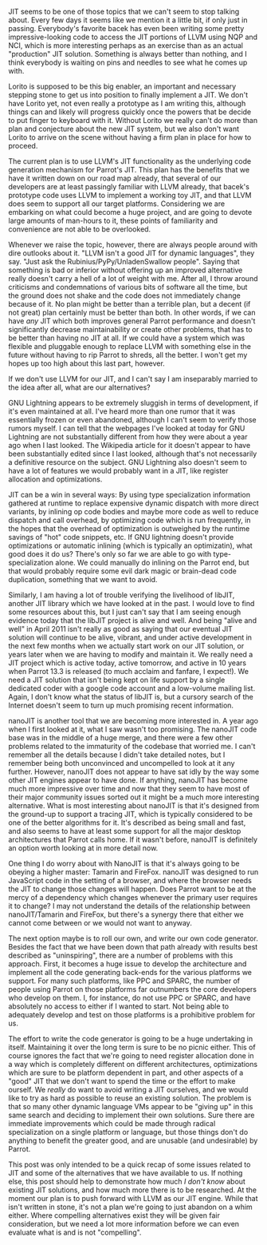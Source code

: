JIT seems to be one of those topics that we can't seem to stop talking about.
Every few days it seems like we mention it a little bit, if only just in
passing. Everybody's favorite bacek has even been writing some pretty
impressive-looking code to access the JIT portions of LLVM using NQP and NCI,
which is more interesting perhaps as an exercise than as an actual
"production" JIT solution. Something is always better than nothing, and I
think everybody is waiting on pins and needles to see what he comes up with.

Lorito is supposed to be this big enabler, an important and necessary stepping
stone to get us into position to finally implement a JIT. We don't have Lorito
yet, not even really a prototype as I am writing this, although things can and
likely will progress quickly once the powers that be decide to put finger to
keyboard with it. Without Lorito we really can't do more than plan and
conjecture about the new JIT system, but we also don't want Lorito to arrive
on the scene without having a firm plan in place for how to proceed.

The current plan is to use LLVM's JIT functionality as the underlying code
generation mechanism for Parrot's JIT. This plan has the benefits that we have
it written down on our road map already, that several of our developers are
at least passingly familiar with LLVM already, that bacek's prototype code
uses LLVM to implement a working toy JIT, and that LLVM does seem to support
all our target platforms. Considering we are embarking on what could become
a huge project, and are going to devote large amounts of man-hours to it,
these points of familiarity and convenience are not able to be overlooked.

Whenever we raise the topic, however, there are always people around with dire
outlooks about it. "LLVM isn't a good JIT for dynamic languages", they say.
"Just ask the Rubinius/PyPy/UnladenSwallow people". Saying that something is
bad or inferior without offering up an improved alternative really doesn't
carry a hell of a lot of weight with me. After all, I throw around criticisms
and condemnations of various bits of software all the time, but the ground
does not shake and the code does not immediately change because of it. No plan
might be better than a terrible plan, but a decent (if not great) plan
certainly must be better than both. In other words, if we can have *any* JIT
which both improves general Parrot performance and doesn't significantly
decrease maintainability or create other problems, that has to be better than
having no JIT at all. If we could have a system which was flexible and
pluggable enough to replace LLVM with something else in the future without
having to rip Parrot to shreds, all the better. I won't get my hopes up too
high about this last part, however.

If we don't use LLVM for our JIT, and I can't say I am inseparably married to
the idea after all, what are our alternatives?

GNU Lightning appears to be extremely sluggish in terms of development, if
it's even maintained at all. I've heard more than one rumor that it was
essentially frozen or even abandoned, although I can't seem to verify those
rumors myself. I can tell that the webpages I've looked at today for GNU
Lightning are not substantially different from how they were about a year ago
when I last looked. The Wikipedia article for it doesn't appear to have been
substantially edited since I last looked, although that's not necessarily a
definitive resource on the subject. GNU Lightning also doesn't seem to have a
lot of features we would probably want in a JIT, like register allocation and
optimizations.

JIT can be a win in several ways: By using type specialization information
gathered at runtime to replace expensive dynamic dispatch with more direct
variants, by inlining op code bodies and maybe more code as well to reduce
dispatch and call overhead, by optimizing code which is run frequently, in the
hopes that the overhead of optimization is outweighed by the runtime savings
of "hot" code snippets, etc. If GNU lightning doesn't provide optimizations
or automatic inlining (which is typically an optimizatin), what good does it
do us? There's only so far we are able to go with type-specialization alone.
We could manually do inlining on the Parrot end, but that would probably
require some evil dark magic or brain-dead code duplication, something that we
want to avoid.

Similarly, I am having a lot of trouble verifying the livelihood of libJIT,
another JIT library which we have looked at in the past. I would love to find
some resources about this, but I just can't say that I am seeing enough
evidence today that the libJIT project is alive and well. And being "alive and
well" in April 2011 isn't really as good as saying that our eventual JIT
solution will continue to be alive, vibrant, and under active development in
the next few months when we actually start work on our JIT solution, or years
later when we are having to modify and maintain it. We really need a JIT
project which is active today, active tomorrow, and active in 10 years when
Parrot 13.3 is released (to much acclaim and fanfare, I expect!). We need a
JIT solution that isn't being kept on life support by a single dedicated coder
with a google code account and a low-volume mailing list. Again, I don't know
what the status of libJIT is, but a cursory search of the Internet doesn't
seem to turn up much promising recent information.

nanoJIT is another tool that we are becoming more interested in. A year ago
when I first looked at it, what I saw wasn't too promising. The nanoJIT code
base was in the middle of a huge merge, and there were a few other problems
related to the immaturity of the codebase that worried me. I can't remember
all the details because I didn't take detailed notes, but I remember being
both unconvinced and uncompelled to look at it any further. However, nanoJIT
does not appear to have sat idly by the way some other JIT engines appear to
have done. If anything, nanoJIT has become much more impressive over time and
now that they seem to have most of their major community issues sorted out it
might be a much more interesting alternative. What is most interesting about
nanoJIT is that it's designed from the ground-up to support a tracing JIT,
which is typically considered to be one of the better algorithms for it. It's
described as being small and fast, and also seems to have at least some
support for all the major desktop architectures that Parrot calls home. If it
wasn't before, nanoJIT is definitely an option worth looking at in more detail
now.

One thing I do worry about with NanoJIT is that it's always going to be
obeying a higher master: Tamarin and FireFox. nanoJIT was designed to run
JavaScript code in the setting of a browser, and where the browser needs the
JIT to change those changes will happen. Does Parrot want to be at the mercy
of a dependency which changes whenever the primary user requires it to change?
I may not understand the details of the relationship between nanoJIT/Tamarin
and FireFox, but there's a synergy there that either we cannot come between
or we would not want to anyway.

The next option maybe is to roll our own, and write our own code generator.
Besides the fact that we have been down that path already with results best
described as "uninspiring", there are a number of problems with this approach.
First, it becomes a huge issue to develop the architecture and implement all
the code generating back-ends for the various platforms we support. For many
such platforms, like PPC and SPARC, the number of people using Parrot on those
platforms far outnumbers the core developers who develop on them. I, for
instance, do not use PPC or SPARC, and have absolutely no access to either if
I wanted to start. Not being able to adequately develop and test on those
platforms is a prohibitive problem for us.

The effort to write the code generator is going to be a huge undertaking in
itself. Maintaining it over the long term is sure to be no picnic either. This
of course ignores the fact that we're going to need register allocation done
in a way which is completely different on different architectures,
optimizations which are sure to be platform dependent in part, and other
aspects of a "good" JIT that we don't want to spend the time or the effort
to make ourself. We *really* do want to avoid writing a JIT ourselves, and we
would like to try as hard as possible to reuse an existing solution. The
problem is that so many other dynamic language VMs appear to be "giving up" in
this same search and deciding to implement their own solutions. Sure there are
immediate improvements which could be made through radical specialization on
a single platform or language, but those things don't do anything to benefit
the greater good, and are unusable (and undesirable) by Parrot.

This post was only intended to be a quick recap of some issues related to JIT
and some of the alternatives that we have available to us. If nothing else,
this post should help to demonstrate how much *I don't know* about existing
JIT solutions, and how much more there is to be researched. At the moment
our plan is to push forward with LLVM as our JIT engine. While that isn't
written in stone, it's not a plan we're going to just abandon on a whim
either. Where compelling alternatives exist they will be given fair
consideration, but we need a lot more information before we can even evaluate
what is and is not "compelling".


